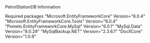 PetrolStationDB
Information

Required packages
"Microsoft.EntityFrameworkCore" Version="6.0.4"
"Microsoft.EntityFrameworkCore.Tools" Version="6.0.4"
"Pomelo.EntityFrameworkCore.MySql" Version="6.0.1"
"MySql.Data" Version="8.0.29"
"MySqlBackup.NET" Version="2.3.6.1"
"DocXCore" Version="1.0.9"